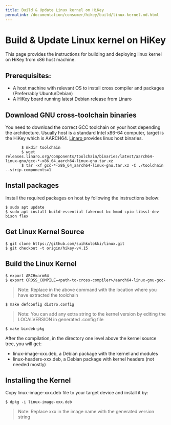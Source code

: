 ```yaml
---
title: Build & Update Linux kernel on HiKey
permalink: /documentation/consumer/hikey/build/linux-kernel.md.html
---
```


# Build & Update Linux kernel on HiKey
  
This page provides the instructions for building and deploying linux
kernel on HiKey from x86 host machine.

## Prerequisites:
- A host machine with relevant OS to install cross compiler and packages (Preferrably Ubuntu/Debian)
- A HiKey board running latest Debian release from Linaro


## Download GNU cross-toolchain binaries

You need to download the correct GCC toolchain on your host depending the
architecture. Usually host is a standard Intel x86-64 computer, target is
the HiKey which is AARCH64. <a href="https://www.linaro.org/downloads"> Linaro </a>  provides linux host binaries.
```shell
       $ mkdir toolchain
       $ wget releases.linaro.org/components/toolchain/binaries/latest/aarch64-linux-gnu/gcc-*-x86_64_aarch64-linux-gnu.tar.xz
       $ tar -xf gcc-*-x86_64_aarch64-linux-gnu.tar.xz -C ./toolchain --strip-components=1
```

## Install packages

Install the required packages on host by following the instructions below:

```shell
$ sudo apt update
$ sudo apt install build-essential fakeroot bc kmod cpio libssl-dev bison flex
```

## Get Linux Kernel Source

```shell
$ git clone https://github.com/suihkulokki/linux.git
$ git checkout -t origin/hikey-v4.15
```

## Build the Linux Kernel

```shell
$ export ARCH=arm64
$ export CROSS_COMPILE=<path-to-cross-compiler>/aarch64-linux-gnu-gcc-
```
> Note: Replace <path-to-cross-compiler> in the above command with the location
>       where you have extracted the toolchain

```shell
$ make defconfig distro.config
```
> Note: You can add any extra string to the kernel version by editing the
>       LOCALVERSION in generated .config file

```shell
$ make bindeb-pkg
```

After the compilation, in the directory one level above the kernel source tree,
you will get:

* linux-image-xxx.deb, a Debian package with the kernel and modules
* linux-headers-xxx.deb, a Debian package with kernel headers (not needed mostly)

## Installing the Kernel

Copy linux-image-xxx.deb file to your target device and install it by:

```shell
$ dpkg -i linux-image-xxx.deb
```
> Note: Replace xxx in the image name with the generated version string 

